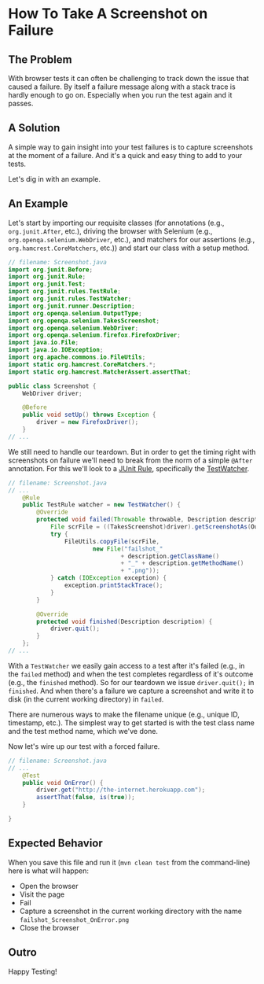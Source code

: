 # How To Take A Screenshot on Failure

## The Problem

With browser tests it can often be challenging to track down the issue that caused a failure. By itself a failure message along with a stack trace is hardly enough to go on. Especially when you run the test again and it passes.

## A Solution

A simple way to gain insight into your test failures is to capture screenshots at the moment of a failure. And it's a quick and easy thing to add to your tests.

Let's dig in with an example.

## An Example

Let's start by importing our requisite classes (for annotations (e.g., `org.junit.After`, etc.), driving the browser with Selenium (e.g., `org.openqa.selenium.WebDriver`, etc.), and matchers for our assertions (e.g., `org.hamcrest.CoreMatchers`, etc.)) and start our class with a setup method.

```java
// filename: Screenshot.java
import org.junit.Before;
import org.junit.Rule;
import org.junit.Test;
import org.junit.rules.TestRule;
import org.junit.rules.TestWatcher;
import org.junit.runner.Description;
import org.openqa.selenium.OutputType;
import org.openqa.selenium.TakesScreenshot;
import org.openqa.selenium.WebDriver;
import org.openqa.selenium.firefox.FirefoxDriver;
import java.io.File;
import java.io.IOException;
import org.apache.commons.io.FileUtils;
import static org.hamcrest.CoreMatchers.*;
import static org.hamcrest.MatcherAssert.assertThat;

public class Screenshot {
    WebDriver driver;

    @Before
    public void setUp() throws Exception {
        driver = new FirefoxDriver();
    }
// ...
```

We still need to handle our teardown. But in order to get the timing right with screenshots on failure we'll need to break from the norm of a simple `@After` annotation. For this we'll look to a [JUnit Rule](https://github.com/junit-team/junit/wiki/Rules), specifically the [TestWatcher](http://junit.org/apidocs/org/junit/rules/TestWatcher.html).

```java
// filename: Screenshot.java
// ...
    @Rule
    public TestRule watcher = new TestWatcher() {
        @Override
        protected void failed(Throwable throwable, Description description) {
            File scrFile = ((TakesScreenshot)driver).getScreenshotAs(OutputType.FILE);
            try {
                FileUtils.copyFile(scrFile,
                        new File("failshot_"
                                + description.getClassName()
                                + "_" + description.getMethodName()
                                + ".png"));
            } catch (IOException exception) {
                exception.printStackTrace();
            }
        }

        @Override
        protected void finished(Description description) {
            driver.quit();
        }
    };
// ...
```

With a `TestWatcher` we easily gain access to a test after it's failed (e.g., in the `failed` method) and when the test completes regardless of it's outcome (e.g., the `finished` method). So for our teardown we issue `driver.quit();` in `finished`. And when there's a failure we capture a screenshot and write it to disk (in the current working directory) in `failed`.

There are numerous ways to make the filename unique (e.g., unique ID, timestamp, etc.). The simplest way to get started is with the test class name and the test method name, which we've done.

Now let's wire up our test with a forced failure.

```java
// filename: Screenshot.java
// ...
    @Test
    public void OnError() {
        driver.get("http://the-internet.herokuapp.com");
        assertThat(false, is(true));
    }

}
```

## Expected Behavior

When you save this file and run it (`mvn clean test` from the command-line) here is what will happen:

+ Open the browser
+ Visit the page
+ Fail
+ Capture a screenshot in the current working directory with the name `failshot_Screenshot_OnError.png`
+ Close the browser

## Outro

Happy Testing!
